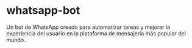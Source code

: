# whatsapp-bot
Un bot de WhatsApp creado para automatizar tareas y mejorar la experiencia del usuario en la plataforma de mensajería más popular del mundo.
